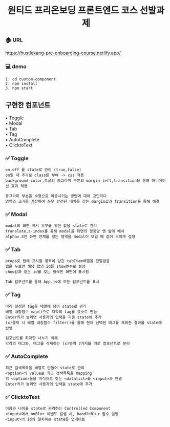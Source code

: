 <h1 align= "center">원티드 프리온보딩 프론트엔드 코스 선발과제</h1>


### :house: URL
https://hustlekang-pre-onboarding-course.netlify.app/

### :computer: demo
~~~
1. cd custom-component
2. npm install
3. npm start
~~~

## 구현한 컴포넌트

:black_small_square:  Toggle\
:black_small_square: Modal\
:black_small_square: Tab\
:black_small_square: Tag\
:black_small_square: AutoComplete\
:black_small_square: ClicktoText

### :white_check_mark: Toggle
~~~
on,off 를 state로 관리 (true,false)
on일 때 추가로 class를 부여 -> css 적용
background-color,토글의 동그라미 부분의 margin-left,transition을 통해 애니메이션 효과 적용
~~~
~~~
동그라미 부분을 수평으로 이동시키는 방법에 대해 고민하다
영역의 크기를 계산하여 좌우 반전된 배치를 갖는 margin값과 transition을 통해 해결
~~~

### :white_check_mark: Modal
~~~
modal의 화면 표시 유무를 위한 값을 state로 관리
translate,z-index를 통해 modal을 화면의 정중앙 맨 앞에 배치
alpha=.3인 화면 전체를 덮는 영역을 modal이 보일 때 같이 보이게 설정  
~~~

### :white_check_mark: Tab
~~~
props로 탭에 표시할 항목이 담긴 tabItem배열을 전달받음
탭을 누르면 해당 탭의 id를 show변수로 설정
show값과 같은 id를 갖는 항목만 화면에 표시됨
~~~
~~~
Tab 컴포넌트를 통해 App.js에 모든 컴포넌트를 표시
~~~

### :white_check_mark: Tag
~~~
미리 설정한 tag를 배열에 담아 state로 관리
배열 내장함수 map()으로 각각의 tag를 요소로 만듬 
Enter키가 눌리면 사용자의 입력을 기존 state에 추가
(x)클릭 시 배열 내장함수 filter()를 통해 현재 선택된 태그를 제외한 결과를 state에 반영 
~~~
~~~
컴포넌트를 최대한 나누기 위해
각각의 태그와, 태그를 삭제하는 (x)영역 2가지를 따로 컴포넌트로 분리
~~~

### :white_check_mark: AutoComplete
~~~
최근 검색목록을 배열로 만들어 state로 관리
<option>의 value로 최근 검색목록을 mapping
위 <option>들을 자식으로 갖는 <datalist>를 <input>과 연결
Enter키가 눌리면 사용자의 입력을 state에 추가
~~~

### :white_check_mark: ClicktoText
~~~
이름과 나이를 state로 관리하는 Controlled Component 
<input>에서 onBlur 이벤트 발생 시, handleBlur 함수 실행 
<input>의 id와 일치하는 state를 업데이트 
~~~

